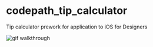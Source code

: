 # codepath_tip_calculator
Tip calculator prework for application to iOS for Designers

![gif walkthrough](sanbei120.github.com/codepath_tip_calculator/img/test.gif)
